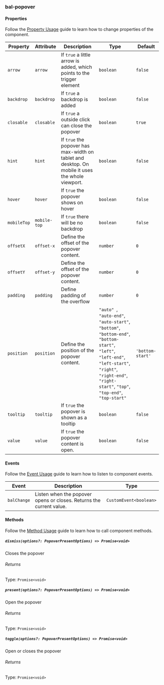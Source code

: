 ### bal-popover
 
#### Properties

Follow the [Property Usage](https://design.baloise.dev/?path=/docs/implementation-property--page) guide to learn how to change properties of the component.

| Property    | Attribute    | Description                                                                                      | Type                                                                                                                                                                                                                                     | Default          |
| ----------- | ------------ | ------------------------------------------------------------------------------------------------ | ---------------------------------------------------------------------------------------------------------------------------------------------------------------------------------------------------------------------------------------- | ---------------- |
| `arrow`     | `arrow`      | If `true` a little arrow is added, which points to the trigger element                           | `boolean`                                                                                                                                                                                                                                | `false`          |
| `backdrop`  | `backdrop`   | If `true` a backdrop is added                                                                    | `boolean`                                                                                                                                                                                                                                | `false`          |
| `closable`  | `closable`   | If `true` a outside click can close the popover                                                  | `boolean`                                                                                                                                                                                                                                | `true`           |
| `hint`      | `hint`       | If `true` the popover has max-width on tablet and desktop. On mobile it uses the whole viewport. | `boolean`                                                                                                                                                                                                                                | `false`          |
| `hover`     | `hover`      | If `true` the popover shows on hover                                                             | `boolean`                                                                                                                                                                                                                                | `false`          |
| `mobileTop` | `mobile-top` | If `true` there will be no backdrop                                                              | `boolean`                                                                                                                                                                                                                                | `false`          |
| `offsetX`   | `offset-x`   | Define the offset of the popover content.                                                        | `number`                                                                                                                                                                                                                                 | `0`              |
| `offsetY`   | `offset-y`   | Define the offset of the popover content.                                                        | `number`                                                                                                                                                                                                                                 | `0`              |
| `padding`   | `padding`    | Define padding of the overflow                                                                   | `number`                                                                                                                                                                                                                                 | `0`              |
| `position`  | `position`   | Define the position of the popover content.                                                      | `"auto" `, ` "auto-end" `, ` "auto-start" `, ` "bottom" `, ` "bottom-end" `, ` "bottom-start" `, ` "left" `, ` "left-end" `, ` "left-start" `, ` "right" `, ` "right-end" `, ` "right-start" `, ` "top" `, ` "top-end" `, ` "top-start"` | `'bottom-start'` |
| `tooltip`   | `tooltip`    | If `true` the popover is shown as a tooltip                                                      | `boolean`                                                                                                                                                                                                                                | `false`          |
| `value`     | `value`      | If `true` the popover content is open.                                                           | `boolean`                                                                                                                                                                                                                                | `false`          |


#### Events

Follow the [Event Usage](https://design.baloise.dev/?path=/docs/implementation-event--page) guide to learn how to listen to component events.

| Event       | Description                                                         | Type                   |
| ----------- | ------------------------------------------------------------------- | ---------------------- |
| `balChange` | Listen when the popover opens or closes. Returns the current value. | `CustomEvent<boolean>` |


#### Methods

Follow the [Method Usage](https://design.baloise.dev/?path=/docs/implementation-method--page) guide to learn how to call component methods.

##### `dismiss(options?: PopoverPresentOptions) => Promise<void>`

Closes the popover

###### Returns

Type: `Promise<void>`



##### `present(options?: PopoverPresentOptions) => Promise<void>`

Open the popover

###### Returns

Type: `Promise<void>`



##### `toggle(options?: PopoverPresentOptions) => Promise<void>`

Open or closes the popover

###### Returns

Type: `Promise<void>`




 